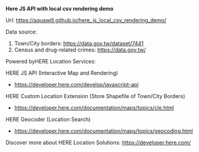 **Here JS API with local csv rendering demo**

Url: https://aquawill.github.io/here_js_local_csv_rendering_demo/

Data source:
1. Town/City borders: https://data.gov.tw/dataset/7441
2. Census and drug-related crimes: https://data.gov.tw/

Powered byHERE Location Services:

HERE JS API (Interactive Map and Rendering)
   * https://developer.here.com/develop/javascript-api

HERE Custom Location Extension (Store Shapefile of Town/City Borders)
   * https://developer.here.com/documentation/maps/topics/cle.html

HERE Geocoder (Location Search)
   * https://developer.here.com/documentation/maps/topics/geocoding.html


Discover more about HERE Location Solutions: https://developer.here.com/
